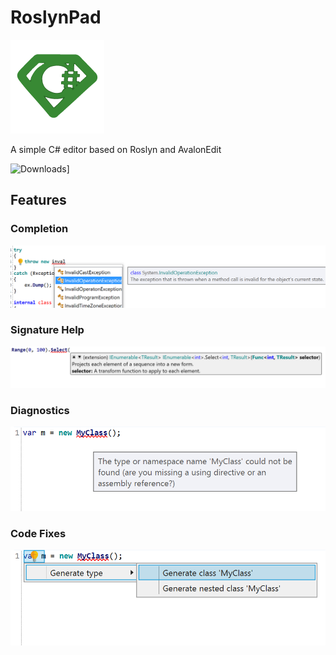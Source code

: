 # RoslynPad

![RoslynPad](src/RoslynPad/Resources/RoslynPad.png)

A simple C# editor based on Roslyn and AvalonEdit

![Downloads](https://img.shields.io/github/downloads/aelij/RoslynPad/total.svg?style=flat-square)]

## Features

### Completion

![Completion](docs/Completion.png)

### Signature Help

![Signature Help](docs/SignatureHelp.png)

### Diagnostics

![Diagnostics](docs/Diagnostics.png)

### Code Fixes

![Code Fixes](docs/CodeFixes.png)
